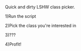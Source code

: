 Quick and dirty LSHW class picker.

1)Run the script

2)Pick the class you're interested in

3)???

4)Profit!
